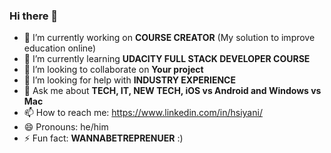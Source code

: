 ### Hi there 👋

- 🔭 I’m currently working on **COURSE CREATOR** (My solution to improve education online)
- 🌱 I’m currently learning **UDACITY FULL STACK DEVELOPER COURSE**
- 👯 I’m looking to collaborate on **Your project**
- 🤔 I’m looking for help with **INDUSTRY EXPERIENCE**
- 💬 Ask me about **TECH, IT, NEW TECH, iOS vs Android and Windows vs Mac** 
- 📫 How to reach me: https://www.linkedin.com/in/hsiyani/
- 😄 Pronouns: he/him
- ⚡ Fun fact: **WANNABETREPRENUER** :)

